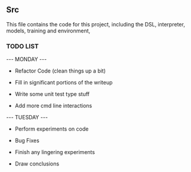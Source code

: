 ## Src

This file contains the code for this project, including the DSL, interpreter, models, training and environment,

### TODO LIST

--- MONDAY ---

- Refactor Code (clean things up a bit)

- Fill in significant portions of the writeup

- Write some unit test type stuff

- Add more cmd line interactions


--- TUESDAY ---

- Perform experiments on code

- Bug Fixes

- Finish any lingering experiments

- Draw conclusions 